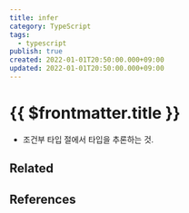 ```yaml
---
title: infer
category: TypeScript
tags:
  - typescript
publish: true
created: 2022-01-01T20:50:00.000+09:00
updated: 2022-01-01T20:50:00.000+09:00
---
```


# {{ $frontmatter.title }}

- 조건부 타입 절에서 타입을 추론하는 것.

## Related

## References

